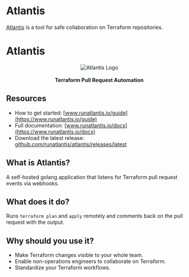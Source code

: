 # Atlantis

[Atlantis](https://runatlantis.io) is a tool for safe collaboration on Terraform repositories.

# Atlantis

<p align="center">
  <img src="https://github.com/runatlantis/atlantis/blob/master/runatlantis.io/.vuepress/public/hero.png?raw=true" alt="Atlantis Logo"/><br><br>
  <b>Terraform Pull Request Automation</b>
</p>

## Resources
* How to get started: [www.runatlantis.io/guide](https://www.runatlantis.io/guide)
* Full documentation: [www.runatlantis.io/docs](https://www.runatlantis.io/docs)
* Download the latest release: [github.com/runatlantis/atlantis/releases/latest](https://github.com/runatlantis/atlantis/releases/latest)

## What is Atlantis?
A self-hosted golang application that listens for Terraform pull request events via webhooks.

## What does it do?
Runs `terraform plan` and `apply` remotely and comments back on the pull request with the output.

## Why should you use it?
* Make Terraform changes visible to your whole team.
* Enable non-operations engineers to collaborate on Terraform.
* Standardize your Terraform workflows.
